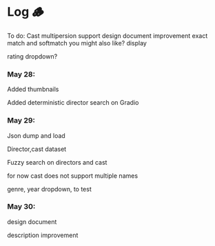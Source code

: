 # Log 🪵
To do:
Cast multipersion support
design document improvement
exact match and softmatch
you might also like?
display



rating dropdown?
### May 28:
Added thumbnails

Added deterministic director search on Gradio

### May 29:
Json dump and load

Director,cast dataset

Fuzzy search on directors and cast

for now cast does not support multiple names

genre, year dropdown, to test

### May 30:
design document

description improvement







